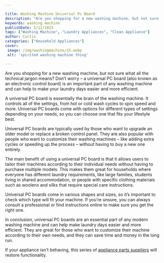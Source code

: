 ```yaml
---

title: Washing Machine Universal Pc Board
description: "Are you shopping for a new washing machine, but not sure what all the technical jargon means? Don’t worry – a universal PC board (...continue on"
keywords: washing machine
publishDate: 2/12/2023
tags: ["Washing Machine", "Laundry Appliances", "Clean Appliance"]
author: Curtis
categories: ["Household Appliances"]
cover: 
 image: /img/washingmachine/15.webp
 alt: 'spirited washing machine thing'

---
```


Are you shopping for a new washing machine, but not sure what all the technical jargon means? Don’t worry – a universal PC board (also known as an electronic control board) is an important part of any washing machine and can help to make your laundry days easier and more efficient.

A universal PC board is essentially the brain of the washing machine. It controls all of the settings, from hot or cold wash cycles to spin speed and more. Universal PC boards come with options for different types of settings depending on your needs, so you can choose one that fits your lifestyle best.

Universal PC boards are typically used by those who want to upgrade an older model or replace a broken control panel. They are also popular with people who want to customize their washing machines – like adding extra cycles or speeding up the process – without having to buy a new one entirely. 

The main benefit of using a universal PC board is that it allows users to tailor their machines according to their individual needs without having to purchase multiple models. This makes them great for households where everyone has different laundry requirements, like large families, students living in shared accommodation, or people with specific clothing materials such as woolens and silks that require special care instructions. 

Universal PC boards come in various shapes and sizes, so it’s important to check which type will fit your machine. If you’re unsure, you can always consult a professional or find instructions online to make sure you get the right one.

In conclusion, universal PC boards are an essential part of any modern washing machine and can help make laundry days easier and more efficient. They are great for those who want to customize their machine according to their own needs, and they can save time and money in the long run.

If your appliance isn't behaving, this series of <a href="/pages/appliance-parts-suppliers/">appliance parts suppliers</a> will restore functionality.